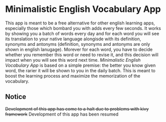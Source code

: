 # Minimalistic English Vocabulary App

This app is meant to be a free alternative for other english learning apps, especially those which bombard you with adds every few seconds. It works by showing you a batch of words every day and for each word you will see its translation to your native language alongisde with its definition, synonyms and antonyms (definition, synonyms and antonyms are only shown in english lanugage). Morever for each word, you have to decide whether you remember this word or need to revise it, and this decision will impact when you will see this word next time. *Minimalistic English Vocabulary App* is based on a simple premise: the better you know given word, the rarier it will be shown to you in the daily batch. This is meant to boost the learning process and maximize the memorization of the vocabulary.

## Notice

~~Development of this app has come to a halt due to problems with kivy framework~~
Development of this app has been resumed
